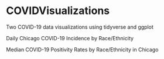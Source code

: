 # COVIDVisualizations
Two COVID-19 data visualizations using tidyverse and ggplot

Daily Chicago COVID-19 Incidence by Race/Ethnicity

Median COVID-19 Positivity Rates by Race/Ethnicity in Chicago
